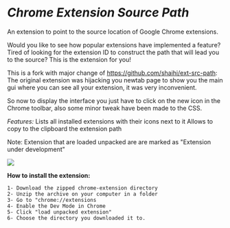 *Chrome Extension Source Path*
============

An extension to point to the source location of Google Chrome extensions.

Would you like to see how popular extensions have implemented a feature? Tired of looking for the extension ID to construct the path that will lead you to the source?
This is the extension for you!

This is a fork with major change of https://github.com/shaihi/ext-src-path: The original extension was hijacking you newtab page to show you
the main gui where you can see all your extension, it was very inconvenient.

So now to display the interface you just have to click on the new icon in the Chrome toolbar, also some minor tweak have been made to the CSS.


*Features:*
Lists all installed extensions with their icons next to it
Allows to copy to the clipboard the extension path

Note: Extension that are loaded unpacked are are marked as "Extension under development"

![](https://i.imgur.com/8Tntwkg.png)



**How to install the extension:**

    1- Download the zipped chrome-extension directory
	2- Unzip the archive on your computer in a folder
	3- Go to "chrome://extensions
	4- Enable the Dev Mode in Chrome
	5- Click "load unpacked extension"
	6- Choose the directory you downloaded it to.

